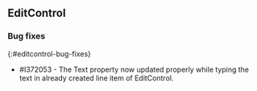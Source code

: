 ## EditControl

### Bug fixes
{:#editcontrol-bug-fixes}

* \#I372053 - The Text property now updated properly while typing the text in already created line item of EditControl.
